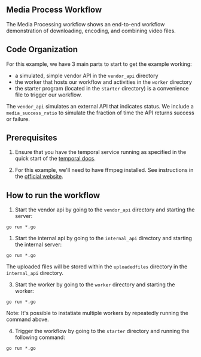 ## Media Process Workflow
The Media Processing workflow shows an end-to-end workflow demonstration of downloading, encoding, and combining video files.


## Code Organization
For this example, we have 3 main parts to start to get the example working: 
- a simulated, simple vendor API in the `vendor_api` directory
- the worker that hosts our workflow and activities in the `worker` directory
- the starter program (located in the `starter` directory) is a convenience file to trigger our workflow.

The `vendor_api` simulates an external API that indicates status. We include a `media_success_ratio` to simulate 
the fraction of time the API returns success or failure. 


## Prerequisites 
1. Ensure that you have the temporal service running as specified in the quick start of
the [temporal docs](https://docs.temporal.io/docs/server-quick-install/).

2. For this example, we'll need to have ffmpeg installed. See instructions in the [official website](https://ffmpeg.org/download.html). 


## How to run the workflow

1. Start the vendor api by going to the `vendor_api` directory and starting the server:
```
go run *.go
```

1. Start the internal api by going to the `internal_api` directory and starting the internal server:
```
go run *.go
```
The uploaded files will be stored within the `uploadedfiles` directory in the `internal_api` directory.


3. Start the worker by going to the `worker` directory and starting the worker:
```
go run *.go
```
Note: It's possible to instatiate multiple workers by repeatedly running the command above.

4. Trigger the workflow by going to the `starter` directory and running the following command:
```
go run *.go
``` 